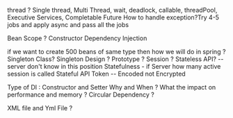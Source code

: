 
thread ? Single thread, Multi Thread, wait, deadlock, callable, threadPool, Executive Services, Completable Future
How to handle exception?Try 4-5 jobs and apply async and pass all the jobs 

Bean Scope ?
Constructor Dependency Injection

if we want to create 500 beans of same type then how we will do in spring ?
Singleton Class?
Singleton Design ?
Prototype ?
Session ?
Stateless API? -- server don't know in this position
Statefulness - if Server how many active session is called Stateful API
Token -- Encoded not Encrypted

Type of DI : Constructor and Setter Why and When ? What the impact on performance and memory ?
Circular Dependency ?

XML file and Yml File ?

